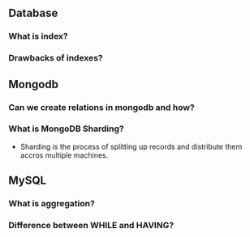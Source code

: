 ## Database

### What is index?

### Drawbacks of indexes?

## Mongodb

### Can we create relations in mongodb and how?

### What is MongoDB Sharding?

- Sharding is the process of splitting up records and distribute them accros multiple machines.

## MySQL

### What is aggregation?

### Difference between WHILE and HAVING?
